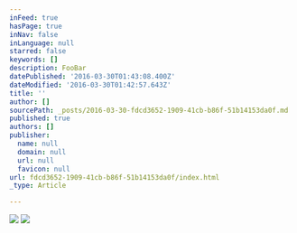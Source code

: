 ```yaml
---
inFeed: true
hasPage: true
inNav: false
inLanguage: null
starred: false
keywords: []
description: FooBar
datePublished: '2016-03-30T01:43:08.400Z'
dateModified: '2016-03-30T01:42:57.643Z'
title: ''
author: []
sourcePath: _posts/2016-03-30-fdcd3652-1909-41cb-b86f-51b14153da0f.md
published: true
authors: []
publisher:
  name: null
  domain: null
  url: null
  favicon: null
url: fdcd3652-1909-41cb-b86f-51b14153da0f/index.html
_type: Article

---
```

![](https://the-grid-user-content.s3-us-west-2.amazonaws.com/80451708-ab85-476a-9a7d-332be5ebe5ae.jpg)
![](https://the-grid-user-content.s3-us-west-2.amazonaws.com/5463c4e0-ad37-4b93-8bfd-ad8c40f394fa.jpg)